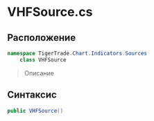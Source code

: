 
# VHFSource.cs
## Расположение
```csharp
namespace TigerTrade.Chart.Indicators.Sources  
    class VHFSource
```

> Описание

## Синтаксис
```csharp
public VHFSource()
```
